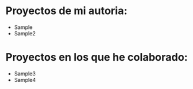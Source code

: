 # Proyectos de mi autoria:

* Sample
* Sample2

# Proyectos en los que he colaborado:

* Sample3
* Sample4


